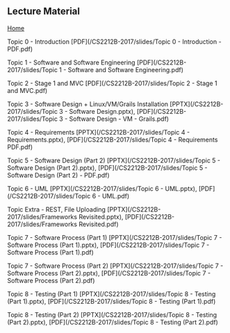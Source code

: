 ## Lecture Material
[Home](README.md)

Topic 0 - Introduction [PDF](/CS2212B-2017/slides/Topic 0 - Introduction - PDF.pdf)  

Topic 1 - Software and Software Engineering [PDF](/CS2212B-2017/slides/Topic 1 - Software and Software Engineering.pdf)  

Topic 2 - Stage 1 and MVC [PDF](/CS2212B-2017/slides/Topic 2 - Stage 1 and MVC.pdf)

Topic 3 - Software Design + Linux/VM/Grails Installation [PPTX](/CS2212B-2017/slides/Topic 3 - Software Design.pptx), [PDF](/CS2212B-2017/slides/Topic 3 - Software Design - VM - Grails.pdf)

Topic 4 - Requirements [PPTX](/CS2212B-2017/slides/Topic 4 - Requirements.pptx), [PDF](/CS2212B-2017/slides/Topic 4 - Requirements PDF.pdf)  

Topic 5 - Software Design (Part 2) [PPTX](/CS2212B-2017/slides/Topic 5 - Software Design (Part 2).pptx), [PDF](/CS2212B-2017/slides/Topic 5 - Software Design (Part 2) - PDF.pdf)  

Topic 6 - UML [PPTX](/CS2212B-2017/slides/Topic 6 - UML.pptx), [PDF](/CS2212B-2017/slides/Topic 6 - UML.pdf)   

Topic Extra - REST, File Uploading [PPTX](/CS2212B-2017/slides/Frameworks Revisited.pptx), [PDF](/CS2212B-2017/slides/Frameworks Revisited.pdf)  

Topic 7 - Software Process (Part 1) [PPTX](/CS2212B-2017/slides/Topic 7 - Software Process (Part 1).pptx), [PDF](/CS2212B-2017/slides/Topic 7 - Software Process (Part 1).pdf)  

Topic 7 - Software Process (Part 2) [PPTX](/CS2212B-2017/slides/Topic 7 - Software Process (Part 2).pptx), [PDF](/CS2212B-2017/slides/Topic 7 - Software Process (Part 2).pdf)  

Topic 8 - Testing (Part 1) [PPTX](/CS2212B-2017/slides/Topic 8 - Testing (Part 1).pptx), [PDF](/CS2212B-2017/slides/Topic 8 - Testing (Part 1).pdf)  

Topic 8 - Testing (Part 2) [PPTX](/CS2212B-2017/slides/Topic 8 - Testing (Part 2).pptx), [PDF](/CS2212B-2017/slides/Topic 8 - Testing (Part 2).pdf)  
